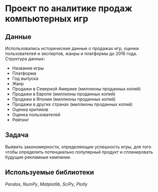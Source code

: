 # Проект по аналитике продаж компьютерных игр

## Данные

Использовались исторические данные о продажах игр, оценки пользователей и экспертов, жанры и платформы до 2016 года. 
Структура данных:
- Название игры
- Платформа
- Год выпуска
- Жанр
- Продажи в Северной Америке (миллионы проданных копий)
- Продажи в Европе (миллионы проданных копий)
- Продажи в Японии (миллионы проданных копий)
- Продажи в других странах (миллионы проданных копий)
- Оценка критиков
- Оценка пользователей
- Рейтинг

## Задача

Выявить закономерности, определяющие успешность игры, для того чтобы определить потенциально популярный продукт и спланировать будущие рекламные кампании.

## Используемые библиотеки
*Pandas*, *NumPy*, *Matplotlib*, *SciPy*, *Plotly*
